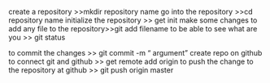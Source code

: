 create a repository   >>mkdir  repository name
go into the repository >>cd repository name 
initialize the repository >> get init
make some changes
to add any file to the repository>>git add filename 
to be able to see what are you  >> git status

to commit the changes >>  git commit -m “ argument”
create repo on github
to connect git and github >> get remote add origin <url>
to push the change to the repository at github >> git push origin master
